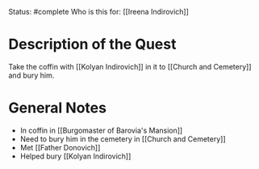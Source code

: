 Status: #complete 
Who is this for: [[Ireena Indirovich]]

# Description of the Quest
Take the coffin with [[Kolyan Indirovich]] in it to [[Church and Cemetery]] and bury him. 
# General Notes
- In coffin in [[Burgomaster of Barovia's Mansion]]
- Need to bury him in the cemetery in [[Church and Cemetery]]
- Met [[Father Donovich]]
- Helped bury [[Kolyan Indirovich]]